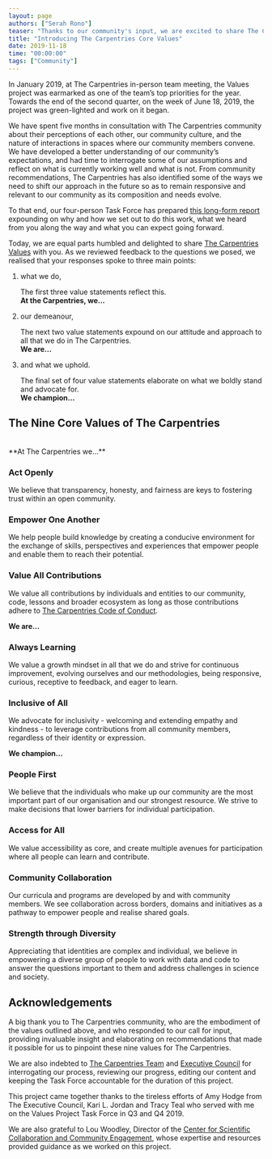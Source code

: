 ```yaml
---
layout: page
authors: ["Serah Rono"]
teaser: "Thanks to our community's input, we are excited to share The Carpentries' nine core values"
title: "Introducing The Carpentries Core Values"
date: 2019-11-18
time: "00:00:00"
tags: ["Community"]
---
```


In January 2019, at The Carpentries in-person team meeting, the Values project was earmarked as one of the team’s top priorities for the year. Towards the end of the second quarter, on the week of June 18, 2019, the project was green-lighted and work on it began.

We have spent five months in consultation with The Carpentries community about their perceptions of each other, our community culture, and the nature of interactions in spaces where our community members convene. We have developed a better understanding of our community’s expectations, and had time to interrogate some of our assumptions and reflect on what is currently working well and what is not. From community recommendations, The Carpentries has also identified some of the ways we need to shift our approach in the future so as to remain responsive and relevant to our community as its composition and needs evolve. 

To that end, our four-person Task Force has prepared [this long-form report](https://github.com/carpentries/task-forces/blob/master/2019/articulating-the-carpentries-values/2019-11-carpentries-values-summary.md) expounding on why and how we set out to do this work, what we heard from you along the way and what you can expect going forward. 

Today, we are equal parts humbled and delighted to share [The Carpentries Values](https://carpentries.org/values/) with you. As we reviewed feedback to the questions we posed, we realised that your responses spoke to three main points:

1. what we do, 

    The first three value statements reflect this. 
    <br/>**At the Carpentries, we...**

1. our demeanour,

    The next two value statements expound on our attitude and approach to all that we do in The Carpentries. 
    <br/>**We are...**

1. and what we uphold.

    The final set of four value statements elaborate on what we boldly stand and advocate for. 
    <br/>**We champion…**

## The Nine Core Values of The Carpentries

<br/>
**At The Carpentries we...**

### Act Openly

We believe that transparency, honesty, and fairness are keys to fostering trust within an open community. 

### Empower One Another

We help people build knowledge by creating a conducive environment for the exchange of skills, perspectives and experiences that empower people and enable them to reach their potential.

### Value All Contributions

We value all contributions by individuals and entities to our community, code, lessons and broader ecosystem as long as those contributions adhere to [The Carpentries Code of Conduct](https://docs.carpentries.org/topic_folders/policies/code-of-conduct.html).

**We are...**

### Always Learning

We value a growth mindset in all that we do and strive for continuous improvement, evolving ourselves and our methodologies, being responsive, curious, receptive to feedback, and eager to learn. 

### Inclusive of All

We advocate for inclusivity - welcoming and extending empathy and kindness -  to leverage contributions from all community members, regardless of their identity or expression.

**We champion...**

### People First

We believe that the individuals who make up our community are the most important part of our organisation and our strongest resource. We strive to make decisions that lower barriers for individual participation.

### Access for All

We value accessibility as core, and create multiple avenues for participation where all people can learn and contribute.

### Community Collaboration

Our curricula and programs are developed by and with community members. We see collaboration across borders, domains and initiatives as a pathway to empower people and realise shared goals.

### Strength through Diversity

Appreciating that identities are complex and individual, we believe in empowering a diverse group of people to work with data and code to answer the questions important to them and address challenges in science and society.

## Acknowledgements

A big thank you to The Carpentries community, who are the embodiment of the values outlined above, and who responded to our call for input, providing invaluable insight and elaborating on recommendations that made it possible for us to pinpoint these nine values for The Carpentries.

We are also indebted to [The Carpentries Team](https://carpentries.org/team/) and [Executive Council](https://carpentries.org/governance/) for interrogating our process, reviewing our progress, editing our content and keeping the Task Force accountable for the duration of this project.

This project came together thanks to the tireless efforts of Amy Hodge from The Executive Council, Kari L. Jordan and Tracy Teal who served with me on the Values Project Task Force in Q3 and Q4 2019.

We are also grateful to Lou Woodley, Director of the [Center for Scientific Collaboration and Community Engagement](https://www.cscce.org), whose expertise and resources provided guidance as we worked on this project.